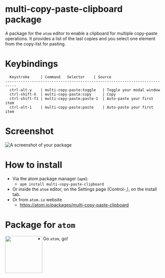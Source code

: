 # multi-copy-paste-clipboard package

A package for the `atom` editor to enable a clipboard for multiple copy-paste operations. It provides a list of the last copies and you select one element from the copy-list for pasting.

# Keybindings
```
  Keystroke     | Command	Selector    | Source
---------------------------------------------------------------------------
  ctrl-alt-y    | multi-copy-paste:toggle   | Toggle your modal window
  ctrl-shift-X  | multi-copy-paste:copy     | Copy
  ctrl-shift-f1 | multi-copy-paste:paste-1  | Auto-paste your first item
  ctrl-alt-i    | multi-copy-paste:paste    | Auto-paste your first item
```

# Screenshot

![A screenshot of your package](https://raw.githubusercontent.com/Jonny-exe/multi-copy-paste-clipboard/master/screenshot.gif)

# How to install

- Via the atom package manager (`apm`):
  - `apm install multi-copy-paste-clipboard`
- Or inside the `atom` editor, on the Settings page (Control-,), on the install tab.
- Or from `atom.io` website
  - https://atom.io/packages/multi-copy-paste-clipboard

# Package for `atom`

<a href="url"><img src="https://f.cloud.github.com/assets/69169/2290250/c35d867a-a017-11e3-86be-cd7c5bf3ff9b.gif" align="left" height="120" ></a>


- Go `atom`, go!
